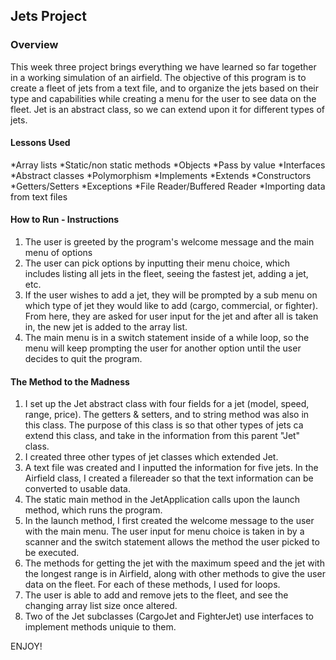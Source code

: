 ## Jets Project
### Overview
This week three project brings everything we have learned so far together in a working simulation of an airfield. The objective of this program is to create a fleet of jets from a text file, and to organize the jets based on their type and capabilities while creating a menu for the user to see data on the fleet. Jet is an abstract class, so we can extend upon it for different types of jets.

#### Lessons Used
*Array lists
*Static/non static methods
*Objects
*Pass by value
*Interfaces
*Abstract classes
*Polymorphism
*Implements
*Extends
*Constructors
*Getters/Setters
*Exceptions
*File Reader/Buffered Reader
*Importing data from text files

#### How to Run - Instructions  
1. The user is greeted by the program's welcome message and the main menu of options
2. The user can pick options by inputting their menu choice, which includes listing all jets in the fleet, seeing the fastest jet, adding a jet, etc.
3. If the user wishes to add a jet, they will be prompted by a sub menu on which type of jet they would like to add (cargo, commercial, or fighter). From here, they are asked for user input for the jet and after all is taken in, the new jet is added to the array list.
4. The main menu is in a switch statement inside of a while loop, so the menu will keep prompting the user for another option until the user decides to quit the program.

#### The Method to the Madness
1. I set up the Jet abstract class with four fields for a jet (model, speed, range, price). The getters & setters, and to string method was also in this class. The purpose of this class is so that other types of jets ca extend this class, and take in the information from this parent "Jet" class.
2. I created three other types of jet classes which extended Jet.
3. A text file was created and I inputted the information for five jets. In the Airfield class, I created a filereader so that the text information can be converted to usable data.
4. The static main method in the JetApplication calls upon the launch method, which runs the program.
5. In the launch method, I first created the welcome message to the user with the main menu. The user input for menu choice is taken in by a scanner and the switch statement allows the method the user picked to be executed.
6. The methods for getting the jet with the maximum speed and the jet with the longest range is in Airfield, along with other methods to give the user data on the fleet. For each of these methods, I used for loops.
7. The user is able to add and remove jets to the fleet, and see the changing array list size once altered.
8. Two of the Jet subclasses (CargoJet and FighterJet) use interfaces to implement methods uniquie to them.

ENJOY!
